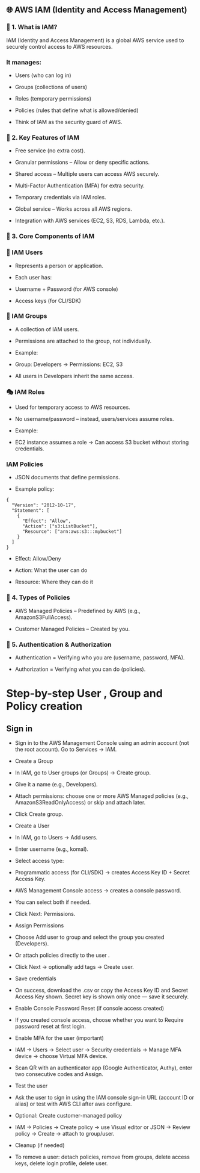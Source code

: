 ## 🌐 AWS IAM (Identity and Access Management)

### 🔹 1. What is IAM?

IAM (Identity and Access Management) is a global AWS service used to securely control access to AWS resources.

### It manages:

- Users (who can log in)

- Groups (collections of users)

- Roles (temporary permissions)

- Policies (rules that define what is allowed/denied)

- Think of IAM as the security guard of AWS.

### 🔹 2. Key Features of IAM

- Free service (no extra cost).

- Granular permissions – Allow or deny specific actions.

- Shared access – Multiple users can access AWS securely.

- Multi-Factor Authentication (MFA) for extra security.

- Temporary credentials via IAM roles.

- Global service – Works across all AWS regions.

- Integration with AWS services (EC2, S3, RDS, Lambda, etc.).

### 🔹 3. Core Components of IAM

### 👤 IAM Users

- Represents a person or application.

- Each user has:

- Username + Password (for AWS console)

- Access keys (for CLI/SDK)

### 👥 IAM Groups

- A collection of IAM users.

- Permissions are attached to the group, not individually.

- Example:

- Group: Developers → Permissions: EC2, S3

- All users in Developers inherit the same access.

### 🎭 IAM Roles

- Used for temporary access to AWS resources.

- No username/password – instead, users/services assume roles.

- Example:

- EC2 instance assumes a role → Can access S3 bucket without storing credentials.

###  IAM Policies

- JSON documents that define permissions.

- Example policy:

```
{
  "Version": "2012-10-17",
  "Statement": [
    {
      "Effect": "Allow",
      "Action": ["s3:ListBucket"],
      "Resource": ["arn:aws:s3:::mybucket"]
    }
  ]
}
```

- Effect: Allow/Deny

- Action: What the user can do

- Resource: Where they can do it

### 🔹 4. Types of Policies

- AWS Managed Policies – Predefined by AWS (e.g., AmazonS3FullAccess).

- Customer Managed Policies – Created by you.

### 🔹 5. Authentication & Authorization

- Authentication = Verifying who you are (username, password, MFA).

- Authorization = Verifying what you can do (policies).

# Step-by-step User , Group and Policy creation

## Sign in

- Sign in to the AWS Management Console using an admin account (not the root account). Go to Services → IAM.

- Create a Group 

- In IAM, go to User groups (or Groups) → Create group.

- Give it a name (e.g., Developers).

- Attach permissions: choose one or more AWS Managed policies (e.g., AmazonS3ReadOnlyAccess) or skip and attach later.

- Click Create group.

- Create a User

- In IAM, go to Users → Add users.

- Enter username (e.g., komal).

- Select access type:

- Programmatic access (for CLI/SDK) → creates Access Key ID + Secret Access Key.

- AWS Management Console access → creates a console password.

- You can select both if needed.

- Click Next: Permissions.

- Assign Permissions

- Choose Add user to group and select the group you created (Developers).

- Or attach policies directly to the user .

- Click Next → optionally add tags → Create user.

- Save credentials

- On success, download the .csv or copy the Access Key ID and Secret Access Key shown. Secret key is shown only once — save it securely.

- Enable Console Password Reset (if console access created)

- If you created console access, choose whether you want to Require password reset at first login.

- Enable MFA for the user (important)

- IAM → Users → Select user → Security credentials → Manage MFA device → choose Virtual MFA device.

- Scan QR with an authenticator app (Google Authenticator, Authy), enter two consecutive codes and Assign.

- Test the user

- Ask the user to sign in using the IAM console sign-in URL (account ID or alias) or test with AWS CLI after aws configure.

- Optional: Create customer-managed policy

- IAM → Policies → Create policy → use Visual editor or JSON → Review policy → Create → attach to group/user.

- Cleanup (if needed)

- To remove a user: detach policies, remove from groups, delete access keys, delete login profile, delete user.





